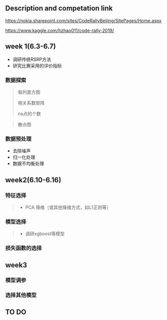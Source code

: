 ## Description and competation link

https://nokia.sharepoint.com/sites/CodeRallyBeijing/SitePages/Home.aspx

https://www.kaggle.com/hzhao011/code-rally-2019/

## week 1(6.3-6.7)

* 调研传统RSRP方法
* 研究比赛采用的评价指标

### 数据探索

> 每列直方图
>
> 相关系数矩阵
> 
> na点的个数

> 散点图

### 数据预处理

* 去除噪声
* 归一化处理
* 数据不均衡处理

## week2(6.10-6.16)

### 特征选择

>- PCA 降维（或其他降维方式，如L1正则等）


### 模型选择
>- 调研xgboost等模型

### 损失函数的选择

## week3

### 模型调参

### 选择其他模型

## TO DO
